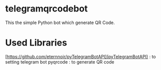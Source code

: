 # telegramqrcodebot

This the simple Python bot which generate QR Code.


# Used Libraries

[https://github.com/eternnoir/pyTelegramBotAPI](pyTelegramBotAPI) : to setting telegram bot
pyqrcode : to generate QR code
